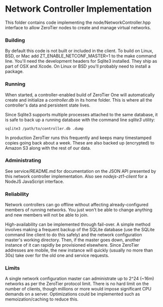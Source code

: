 Network Controller Implementation
======

This folder contains code implementing the node/NetworkController.hpp interface to allow ZeroTier nodes to create and manage virtual networks.

### Building

By default this code is not built or included in the client. To build on Linux, BSD, or Mac add ZT\_ENABLE\_NETCONF\_MASTER=1 to the make command line. You'll need the development headers for Sqlite3 installed. They ship as part of OSX and Xcode. On Linux or BSD you'll probably need to install a package.

### Running

When started, a controller-enabled build of ZeroTier One will automatically create and initialize a *controller.db* in its home folder. This is where all the controller's data and persistent state lives.

Since Sqlite3 supports multiple processes attached to the same database, it is safe to back up a running database with the command line *sqlite3* utility:

    sqlite3 /path/to/controller.db .dump

In production ZeroTier runs this frequently and keeps many timestamped copies going back about a week. These are also backed up (encrypted) to Amazon S3 along with the rest of our data.

### Administrating

See service/README.md for documentation on the JSON API presented by this network controller implementation. Also see *nodejs-zt1-client* for a NodeJS JavaScript interface.

### Reliability

Network controllers can go offline without affecting already-configured members of running networks. You just won't be able to change anything and new members will not be able to join.

High-availability can be implemented through fail-over. A simple method involves making a frequent backup of the SQLite database (use the SQLite command line client to do this safely) and the network configuration master's working directory. Then, if the master goes down, another instance of it can rapidly be provisioned elsewhere. Since ZeroTier addresses are mobile, the new instance will quickly (usually no more than 30s) take over for the old one and service requests.

### Limits

A single network configuration master can administrate up to 2^24 (~16m) networks as per the ZeroTier protocol limit. There is no hard limit on the number of clients, though millions or more would impose significant CPU demands on a server. Optimizations could be implemented such as memoization/caching to reduce this.
